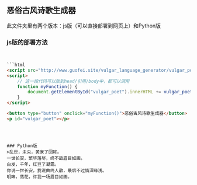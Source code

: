 


## 恶俗古风诗歌生成器
此文件夹里有两个版本：js版（可以直接部署到网页上）和Python版

### js版的部署方法

```html


```html
<script src="http://www.guofei.site/vulgar_language_generator/vulgar_poet/vulgar_poet.js"></script>
<script>
    // 这一段代码可以放到head/引用/body中，都可以调用
    function myFunction() {
        document.getElementById("vulgar_poet").innerHTML += vulgar_poet();
    }
</script>

<button type="button" onclick="myFunction()">恶俗古风诗歌生成器</button>
<p id="vulgar_poet"></p>
```

```



### Python版
>乱世，未央，黄泉了回眸。
一世长安，繁华落尽，终不敌眉目如画。
白发，千年，红豆了凝霜。
你说一世长安，我说曲终人散，最后不过情深缘浅。
明眸，落花，许我一场眉目如画。